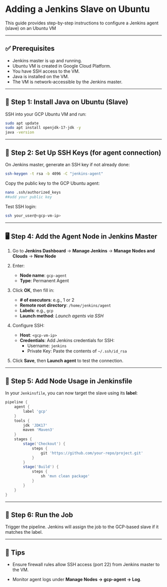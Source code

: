 
# Adding a Jenkins Slave on Ubuntu 

This guide provides step-by-step instructions to configure a Jenkins agent (slave) on an Ubuntu VM 

---

## ✅ Prerequisites

- Jenkins master is up and running.
- Ubuntu VM is created in Google Cloud Platform.
- You have SSH access to the VM.
- Java is installed on the VM.
- The VM is network-accessible by the Jenkins master.

---

## 🔧 Step 1: Install Java on Ubuntu (Slave)

SSH into your GCP Ubuntu VM and run:

```bash
sudo apt update
sudo apt install openjdk-17-jdk -y
java -version
```

---


## 🔑 Step 2: Set Up SSH Keys (for agent connection)

On Jenkins master, generate an SSH key if not already done:

```bash
ssh-keygen -t rsa -b 4096 -C "jenkins-agent"
```

Copy the public key to the GCP Ubuntu agent:

```bash
nano .ssh/authorized_keys
##add your public key
```

Test SSH login:

```bash
ssh your_user@<gcp-vm-ip>
```

---

## 🖥️ Step 4: Add the Agent Node in Jenkins Master

1. Go to **Jenkins Dashboard** → **Manage Jenkins** → **Manage Nodes and Clouds** → **New Node**
2. Enter:
   - **Node name**: `gcp-agent`
   - **Type**: Permanent Agent

3. Click **OK**, then fill in:
   - **# of executors**: e.g., 1 or 2
   - **Remote root directory**: `/home/jenkins/agent`
   - **Labels**: e.g., `gcp`
   - **Launch method**: *Launch agents via SSH*

4. Configure SSH:
   - **Host**: `<gcp-vm-ip>`
   - **Credentials**: Add Jenkins credentials for SSH:
     - Username: `jenkins`
     - Private Key: Paste the contents of `~/.ssh/id_rsa`

5. Click **Save**, then **Launch agent** to test the connection.

---

## 📂 Step 5: Add Node Usage in Jenkinsfile

In your `Jenkinsfile`, you can now target the slave using its **label**:

```groovy
pipeline {
    agent {
        label 'gcp'
    }
    tools {
        jdk 'JDK17'
        maven 'Maven3'
    }
    stages {
        stage('Checkout') {
            steps {
                git 'https://github.com/your-repo/project.git'
            }
        }
        stage('Build') {
            steps {
                sh 'mvn clean package'
            }
        }
    }
}
```

---

## 🧪 Step 6: Run the Job

Trigger the pipeline. Jenkins will assign the job to the GCP-based slave if it matches the label.

---

## 📌 Tips

- Ensure firewall rules allow SSH access (port 22) from Jenkins master to the VM.

- Monitor agent logs under **Manage Nodes → gcp-agent → Log**.
